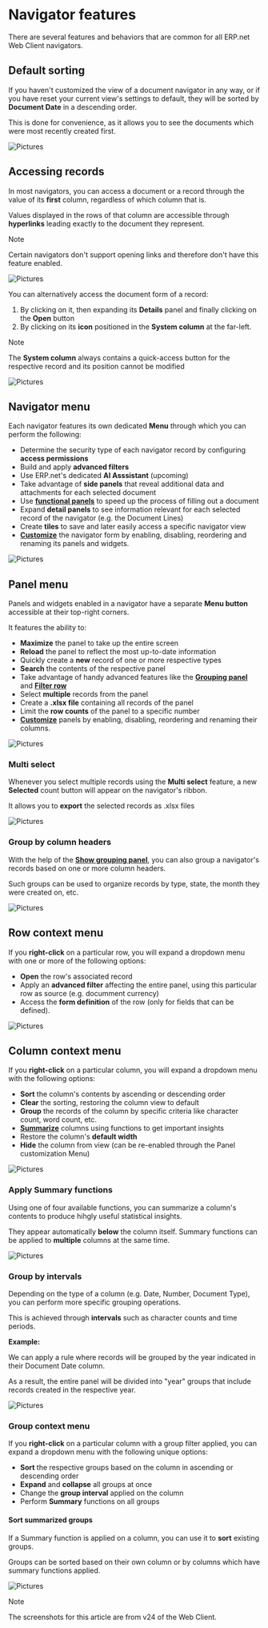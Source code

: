 # Navigator features

There are several features and behaviors that are common for all ERP.net Web Client navigators.

## Default sorting

If you haven't customized the view of a document navigator in any way, or if you have reset your current view's settings to default, they will be sorted by **Document Date** in a descending order.

This is done for convenience, as it allows you to see the documents which were most recently created first.

![Pictures](pictures/default_sorting.png)

## Accessing records

In most navigators, you can access a document or a record through the value of its **first** column, regardless of which column that is.

Values displayed in the rows of that column are accessible through **hyperlinks** leading exactly to the document they represent.

> [!NOTE]
> Certain navigators don't support opening links and therefore don't have this feature enabled.

![Pictures](pictures/hyperlinks_first_column.png)

You can alternatively access the document form of a record:

1. By clicking on it, then expanding its **Details** panel and finally clicking on the **Open** button
2. By clicking on its **icon** positioned in the **System column** at the far-left.

> [!NOTE]
> The **System column** always contains a quick-access button for the respective record and its position cannot be modified

![Pictures](pictures/access_document_twoways.png)

## Navigator menu

Each navigator features its own dedicated **Menu** through which you can perform the following:

* Determine the security type of each navigator record by configuring **access permissions**
* Build and apply **advanced filters**
* Use ERP.net's dedicated **AI Asssistant** (upcoming)
* Take advantage of **side panels** that reveal additional data and attachments for each selected document
* Use **[functional panels](./how-to/functional-panels/index.md)** to speed up the process of filling out a document
* Expand **detail panels** to see information relevant for each selected record of the navigator (e.g. the Document Lines)
* Create **tiles** to save and later easily access a specific navigator view
* **[Customize](https://docs.erp.net/webclient/introduction/how-to/ui-customization/access-to-views.html)** the navigator form by enabling, disabling, reordering and renaming its panels and widgets.

![Pictures](pictures/navigator_menu.png)

## Panel menu

Panels and widgets enabled in a navigator have a separate **Menu button** accessible at their top-right corners.

It features the ability to:

* **Maximize** the panel to take up the entire screen
* **Reload** the panel to reflect the most up-to-date information
* Quickly create a **new** record of one or more respective types
* **Search** the contents of the respective panel
* Take advantage of handy advanced features like the **[Grouping panel](https://docs.erp.net/webclient/introduction/my-apps/documents.html#show-grouping-panel)** and **[Filter row](https://docs.erp.net/webclient/introduction/how-to/filtering-expressions.html)**
* Select **multiple** records from the panel
* Create a **.xlsx file** containing all records of the panel
* Limit the **row counts** of the panel to a specific number
* **[Customize](https://docs.erp.net/webclient/introduction/how-to/ui-customization/customize-fields.html)** panels by enabling, disabling, reordering and renaming their columns.

![Pictures](pictures/panel_menu.png)

### Multi select

Whenever you select multiple records using the **Multi select** feature, a new **Selected** count button will appear on the navigator's ribbon.

It allows you to **export** the selected records as .xlsx files

![Pictures](pictures/multiselect.png)

### Group by column headers

With the help of the **[Show grouping panel](https://docs.erp.net/webclient/introduction/my-apps/documents.html#show-grouping-panel)**, you can also group a navigator's records based on one or more column headers.

Such groups can be used to organize records by type, state, the month they were created on, etc.

![Pictures](pictures/group_by_headers.png)

## Row context menu

If you **right-click** on a particular row, you will expand a dropdown menu with one or more of the following options:

* **Open** the row's associated record
* Apply an **advanced filter** affecting the entire panel, using this particular row as source (e.g. documment currency)
* Access the **form definition** of the row (only for fields that can be defined).

![Pictures](pictures/row_context_menu.png)

## Column context menu

If you **right-click** on a particular column, you will expand a dropdown menu with the following options:

* **Sort** the column's contents by ascending or descending order
* **Clear** the sorting, restoring the column view to default
* **Group** the records of the column by specific criteria like character count, word count, etc.
* **[Summarize](https://docs.erp.net/webclient/introduction/my-apps/documents.html#summary)** columns using functions to get important insights
* Restore the column's **default width**
* **Hide** the column from view (can be re-enabled through the Panel customization Menu)

![Pictures](pictures/column_context_menu.png)

### Apply Summary functions

Using one of four available functions, you can summarize a column's contents to produce hihgly useful statistical insights.

They appear automatically **below** the column itself. Summary functions can be applied to **multiple** columns at the same time.

![Pictures](pictures/summary.png)

### Group by intervals

Depending on the type of a column (e.g. Date, Number, Document Type), you can perform more specific grouping operations.

This is achieved through **intervals** such as character counts and time periods.

**Example:**

We can apply a rule where records will be grouped by the year indicated in their Document Date column.

As a result, the entire panel will be divided into "year" groups that include records created in the respective year.

![Pictures](pictures/group_by.png)

### Group context menu

If you **right-click** on a particular column with a group filter applied, you can expand a dropdown menu with the following unique options:

* **Sort** the respective groups based on the column in ascending or descending order
* **Expand** and **collapse** all groups at once
* Change the **group interval** applied on the column
* Perform **Summary** functions on all groups 

#### Sort summarized groups

If a Summary function is applied on a column, you can use it to **sort** existing groups.

Groups can be sorted based on their own column or by columns which have summary functions applied.

![Pictures](pictures/sort_groups.png)

> [!NOTE]
> The screenshots for this article are from v24 of the Web Client.
